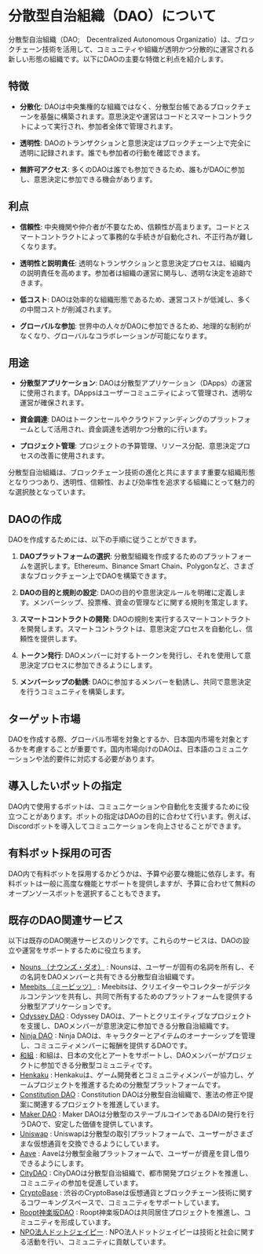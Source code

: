 # 分散型自治組織（DAO）について

分散型自治組織（DAO;　Decentralized Autonomous Organizatio）は、ブロックチェーン技術を活用して、コミュニティや組織が透明かつ分散的に運営される新しい形態の組織です。以下にDAOの主要な特徴と利点を紹介します。

## 特徴

- **分散化**: DAOは中央集権的な組織ではなく、分散型台帳であるブロックチェーンを基盤に構築されます。意思決定や運営はコードとスマートコントラクトによって実行され、参加者全体で管理されます。

- **透明性**: DAOのトランザクションと意思決定はブロックチェーン上で完全に透明に記録されます。誰でも参加者の行動を確認できます。

- **無許可アクセス**: 多くのDAOは誰でも参加できるため、誰もがDAOに参加し、意思決定に参加できる機会があります。

## 利点

- **信頼性**: 中央機関や仲介者が不要なため、信頼性が高まります。コードとスマートコントラクトによって事務的な手続きが自動化され、不正行為が難しくなります。

- **透明性と説明責任**: 透明なトランザクションと意思決定プロセスは、組織内の説明責任を高めます。参加者は組織の運営に関与し、透明な決定を追跡できます。

- **低コスト**: DAOは効率的な組織形態であるため、運営コストが低減し、多くの中間コストが削減されます。

- **グローバルな参加**: 世界中の人々がDAOに参加できるため、地理的な制約がなくなり、グローバルなコラボレーションが可能になります。

## 用途

- **分散型アプリケーション**: DAOは分散型アプリケーション（DApps）の運営に使用されます。DAppsはユーザーコミュニティによって管理され、透明な運営が確保されます。

- **資金調達**: DAOはトークンセールやクラウドファンディングのプラットフォームとして活用され、資金調達を透明かつ分散的に行います。

- **プロジェクト管理**: プロジェクトの予算管理、リソース分配、意思決定プロセスの改善に使用されます。

分散型自治組織は、ブロックチェーン技術の進化と共にますます重要な組織形態となりつつあり、透明性、信頼性、および効率性を追求する組織にとって魅力的な選択肢となっています。


## DAOの作成

DAOを作成するためには、以下の手順に従うことができます。

1. **DAOプラットフォームの選択**: 分散型組織を作成するためのプラットフォームを選択します。Ethereum、Binance Smart Chain、Polygonなど、さまざまなブロックチェーン上でDAOを構築できます。

2. **DAOの目的と規則の設定**: DAOの目的や意思決定ルールを明確に定義します。メンバーシップ、投票権、資金の管理などに関する規則を策定します。

3. **スマートコントラクトの開発**: DAOの規則を実行するスマートコントラクトを開発します。スマートコントラクトは、意思決定プロセスを自動化し、信頼性を提供します。

4. **トークン発行**: DAOメンバーに対するトークンを発行し、それを使用して意思決定プロセスに参加できるようにします。

5. **メンバーシップの勧誘**: DAOに参加するメンバーを勧誘し、共同で意思決定を行うコミュニティを構築します。

## ターゲット市場

DAOを作成する際、グローバル市場を対象とするか、日本国内市場を対象とするかを考慮することが重要です。国内市場向けのDAOは、日本語のコミュニケーションや法的要件に対応する必要があります。

## 導入したいボットの指定

DAO内で使用するボットは、コミュニケーションや自動化を支援するために役立つことがあります。ボットの指定はDAOの目的に合わせて行います。例えば、Discordボットを導入してコミュニケーションを向上させることができます。

## 有料ボット採用の可否

DAO内で有料ボットを採用するかどうかは、予算や必要な機能に依存します。有料ボットは一般に高度な機能とサポートを提供しますが、予算に合わせて無料のオープンソースボットを選択することもできます。

## 既存のDAO関連サービス

以下は既存のDAO関連サービスのリンクです。これらのサービスは、DAOの設立や運営をサポートするために役立ちます。

- [Nouns （ナウンズ・ダオ）](https://nouns.wtf/) : Nounsは、ユーザーが固有の名詞を所有し、その名詞をDAOメンバーと共有できる分散型自治組織です。
- [Meebits （ミービッツ）](https://meebits.app/) : Meebitsは、クリエイターやコレクターがデジタルコンテンツを共有し、共同で所有するためのプラットフォームを提供する分散型アプリケーションです。
- [Odyssey DAO](https://ja.odysseydao.com/) : Odyssey DAOは、アートとクリエイティブなプロジェクトを支援し、DAOメンバーが意思決定に参加できる分散自治組織です。
- [Ninja DAO](https://www.ninja-dao.com/characters) : Ninja DAOは、キャラクターとアイテムのオーナーシップを管理し、コミュニティメンバーに報酬を提供するDAOです。
- [和組](https://wagumi.xyz/) : 和組は、日本の文化とアートをサポートし、DAOメンバーがプロジェクトに参加できる分散型コミュニティです。
- [Henkaku](https://community.henkaku.org/ja) : Henkakuは、ゲーム開発者とコミュニティメンバーが協力し、ゲームプロジェクトを推進するための分散型プラットフォームです。
- [Constitution DAO](https://example.com) : Constitution DAOは分散型自治組織で、憲法の修正や提案に関連するプロジェクトを推進しています。
- [Maker DAO](https://example.com) : Maker DAOは分散型のステーブルコインであるDAIの発行を行うDAOで、安定した価値を提供しています。
- [Uniswap](https://example.com) : Uniswapは分散型の取引プラットフォームで、ユーザーがさまざまな仮想通貨を交換できるようにしています。
- [Aave](https://example.com) : Aaveは分散型金融プラットフォームで、ユーザーが資産を貸し借りできるようにします。
- [CityDAO](https://www.citydao.io/) : CityDAOは分散型自治組織で、都市開発プロジェクトを推進し、コミュニティの参加を促進しています。
- [CryptoBase](https://cryptobase.green/) : 渋谷のCryptoBaseは仮想通貨とブロックチェーン技術に関するコワーキングスペースで、コミュニティをサポートしています。
- [Roopt神楽坂DAO](https://roopt.jp/sharehouse/about_kagurazaka/) : Roopt神楽坂DAOは共同居住プロジェクトを推進し、コミュニティを形成しています。
- [NPO法人ドットジェイピー](https://www.dot-jp.or.jp/organization/about) : NPO法人ドットジェイピーは技術と社会に関する活動を行い、コミュニティに貢献しています。

